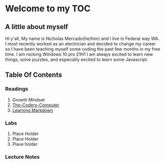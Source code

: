  # Welcome to my TOC

 ## A little about myself

  Hi y'all, My name is Nicholas Mercado(he/him) and I live in Federal way WA. I most recently worked as an electrician and decided to change my career so I have been teaching myself some coding the past few months in my free time. 
I am rocking Windows 10 pro 21H1
I am always excited to learn new things, solve puzzles, and especially excited to learn some Javascript.  

 ## Table Of Contents

### Readings
1. Growth Mindset 
2. [The-Coders-Computer](https://nicholas-mercado.github.io/reading-notes/Learning-Markdown.html) 
3. [Learning Markdown](https://nicholas-mercado.github.io/reading-notes/The-Coders-Computer.html)


### Labs
1. Place Holder
2. Place Holder
3. Plave holder

### Lecture Notes

